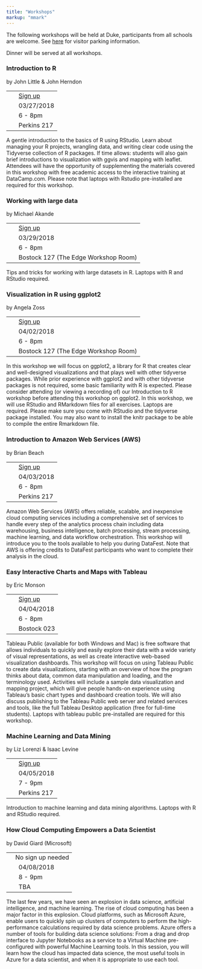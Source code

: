 ```yaml
---
title: "Workshops"
markup: "mmark"
---
```


The following workshops will be held at Duke, participants from all schools are welcome. See [here](http://parking.duke.edu/parking/visitor/index.php) for visitor parking information.

Dinner will be served at all workshops.

### <i class="fas fa-code" style="color:#0E3A53"></i> Introduction to R 

by John Little & John Herndon

|                                     |             |
| ------------------------------------|-------------|
| <i class="fas fa-user-plus"></i>    | &nbsp; [Sign up](https://duke.libcal.com/event/4037851) |
| <i class="fas fa-calendar-alt"></i> | &nbsp; 03/27/2018  |
| <i class="fas fa-clock"></i>        | &nbsp; 6 - 8pm     |
| <i class="fas fa-map-marker"></i>   | &nbsp; Perkins 217 | 
 
A gentle introduction to the basics of R using RStudio. Learn about managing your R projects, wrangling data, and writing clear code using the Tidyverse collection of R packages. If time allows: students will also gain brief introductions to visualization with ggvis and mapping with leaflet. Attendees will have the opportunity of supplementing the materials covered in this workshop with free academic access to the interactive training at DataCamp.com. Please note that laptops with Rstudio pre-installed are required for this workshop.

### <i class="fas fa-code" style="color:#0E3A53"></i> Working with large data 

by Michael Akande

|                                     |             |
| ------------------------------------|-------------|
| <i class="fas fa-user-plus"></i>    | &nbsp; [Sign up](https://duke.libcal.com/event/4103183) |
| <i class="fas fa-calendar-alt"></i> | &nbsp; 03/29/2018  |
| <i class="fas fa-clock"></i>        | &nbsp; 6 - 8pm     |
| <i class="fas fa-map-marker"></i>   | &nbsp; Bostock 127 (The Edge Workshop Room) | 
  
Tips and tricks for working with large datasets in R. Laptops with R and RStudio required.

### <i class="fas fa-code" style="color:#0E3A53"></i> Visualization in R using ggplot2

by Angela Zoss

|                                     |             |
| ------------------------------------|-------------|
| <i class="fas fa-user-plus"></i>    | &nbsp; [Sign up](https://duke.libcal.com/event/4037868) |
| <i class="fas fa-calendar-alt"></i> | &nbsp; 04/02/2018  |
| <i class="fas fa-clock"></i>        | &nbsp; 6 - 8pm     |
| <i class="fas fa-map-marker"></i>   | &nbsp; Bostock 127 (The Edge Workshop Room) | 
  
In this workshop we will focus on ggplot2, a library for R that creates clear and well-designed visualizations and that plays well with other tidyverse packages. While prior experience with ggplot2 and with other tidyverse packages is not required, some basic familiarity with R is expected.  Please consider attending (or viewing a recording of) our Introduction to R workshop before attending this workshop on ggplot2. In this workshop, we will use RStudio and RMarkdown files for all exercises. Laptops are required. Please make sure you come with RStudio and the tidyverse package installed.  You may also want to install the knitr package to be able to compile the entire Rmarkdown file.

### <i class="fas fa-code" style="color:#0E3A53"></i> Introduction to Amazon Web Services (AWS)

by Brian Beach

|                                     |             |
| ------------------------------------|-------------|
| <i class="fas fa-user-plus"></i>    | &nbsp; [Sign up](https://duke.libcal.com/event/4103196) |
| <i class="fas fa-calendar-alt"></i> | &nbsp; 04/03/2018  |
| <i class="fas fa-clock"></i>        | &nbsp; 6 - 8pm     |
| <i class="fas fa-map-marker"></i>   | &nbsp; Perkins 217 | 
  
Amazon Web Services (AWS) offers reliable, scalable, and inexpensive cloud computing services including a comprehensive set of services to handle every step of the analytics process chain including data warehousing, business intelligence, batch processing, stream processing, machine learning, and data workflow orchestration. This workshop will introduce you to the tools available to help you during DataFest. Note that AWS is offering credits to DataFest participants who want to complete their analysis in the cloud.

### <i class="fas fa-code" style="color:#0E3A53"></i> Easy Interactive Charts and Maps with Tableau

by Eric Monson

|                                     |             |
| ------------------------------------|-------------|
| <i class="fas fa-user-plus"></i>    | &nbsp; [Sign up](https://duke.libcal.com/event/4037951) |
| <i class="fas fa-calendar-alt"></i> | &nbsp; 04/04/2018  |
| <i class="fas fa-clock"></i>        | &nbsp; 6 - 8pm     |
| <i class="fas fa-map-marker"></i>   | &nbsp; Bostock 023 | 
  
Tableau Public (available for both Windows and Mac) is free software that allows individuals to quickly and easily explore their data with a wide variety of visual representations, as well as create interactive web-based visualization dashboards. This workshop will focus on using Tableau Public to create data visualizations, starting with an overview of how the program thinks about data, common data manipulation and loading, and the terminology used. Activities will include a sample data visualization and mapping project, which will give people hands-on experience using Tableau’s basic chart types and dashboard creation tools. We will also discuss publishing to the Tableau Public web server and related services and tools, like the full Tableau Desktop application (free for full-time students). Laptops with tableau public pre-installed are required for this workshop.

### <i class="fas fa-code" style="color:#0E3A53"></i> Machine Learning and Data Mining

by Liz Lorenzi & Isaac Levine  

|                                     |             |
| ------------------------------------|-------------|
| <i class="fas fa-user-plus"></i>    | &nbsp; [Sign up](https://duke.libcal.com/event/4103204) |
| <i class="fas fa-calendar-alt"></i> | &nbsp; 04/05/2018  |
| <i class="fas fa-clock"></i>        | &nbsp; 7 - 9pm     |
| <i class="fas fa-map-marker"></i>   | &nbsp; Perkins 217 | 
  
Introduction to machine learning and data mining algorithms. Laptops with R and RStudio required.

### <i class="fas fa-code" style="color:#0E3A53"></i> How Cloud Computing Empowers a Data Scientist

by David Giard (Microsoft)

|                                     |             |
| ------------------------------------|-------------|
| <i class="fas fa-user-plus"></i>    | No sign up needed |
| <i class="fas fa-calendar-alt"></i> | &nbsp; 04/08/2018  |
| <i class="fas fa-clock"></i>        | &nbsp; 8 - 9pm     |
| <i class="fas fa-map-marker"></i>   | &nbsp; TBA | 
  
The last few years, we have seen an explosion in data science, artificial intelligence, and machine learning. The rise of cloud computing has been a major factor in this explosion. Cloud platforms, such as Microsoft Azure, enable users to quickly spin up clusters of computers to perform the high-performance calculations required by data science problems. Azure offers a number of tools for building data science solutions: From a drag and drop interface to Jupyter Notebooks as a service to a Virtual Machine pre-configured with powerful Machine Learning tools. In this session, you will learn how the cloud has impacted data science, the most useful tools in Azure for a data scientist, and when it is appropriate to use each tool.
